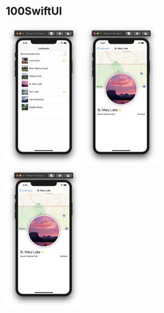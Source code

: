 # 100SwiftUI

<img src="../Resource/100-7-1.png" width="200">
<img src="../Resource/100-7-2.png" width="200">
<img src="../Resource/100-7-2.png" width="200">